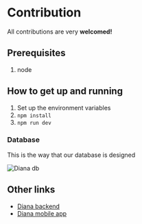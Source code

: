 # Contribution

All contributions are very **welcomed!**

## Prerequisites

1. node

## How to get up and running

1. Set up the environment variables
2. `npm install`
3. `npm run dev`

### Database

This is the way that our database is designed

![Diana db](https://user-images.githubusercontent.com/75932114/105176817-d1bb3280-5b36-11eb-9b13-9a1704f3bf31.png)

## Other links

- [Diana backend](https://github.com/softshapeorg/diana-backend)
- [Diana mobile app](https://github.com/softshapeorg/diana-mobile)
